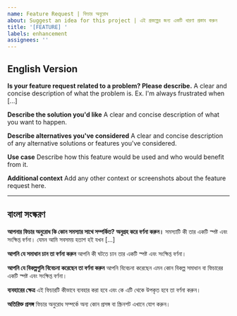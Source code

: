 ```yaml
---
name: Feature Request | ফিচার অনুরোধ
about: Suggest an idea for this project | এই প্রকল্পের জন্য একটি ধারণা প্রস্তাব করুন
title: '[FEATURE] '
labels: enhancement
assignees: ''
---
```


## English Version

**Is your feature request related to a problem? Please describe.**
A clear and concise description of what the problem is. Ex. I'm always frustrated when [...]

**Describe the solution you'd like**
A clear and concise description of what you want to happen.

**Describe alternatives you've considered**
A clear and concise description of any alternative solutions or features you've considered.

**Use case**
Describe how this feature would be used and who would benefit from it.

**Additional context**
Add any other context or screenshots about the feature request here.

---

## বাংলা সংস্করণ

**আপনার ফিচার অনুরোধ কি কোন সমস্যার সাথে সম্পর্কিত? অনুগ্রহ করে বর্ণনা করুন।**
সমস্যাটি কী তার একটি স্পষ্ট এবং সংক্ষিপ্ত বর্ণনা। যেমন আমি সবসময় হতাশ হই যখন [...]

**আপনি যে সমাধান চান তা বর্ণনা করুন**
আপনি কী ঘটতে চান তার একটি স্পষ্ট এবং সংক্ষিপ্ত বর্ণনা।

**আপনি যে বিকল্পগুলি বিবেচনা করেছেন তা বর্ণনা করুন**
আপনি বিবেচনা করেছেন এমন কোন বিকল্প সমাধান বা ফিচারের একটি স্পষ্ট এবং সংক্ষিপ্ত বর্ণনা।

**ব্যবহারের ক্ষেত্র**
এই ফিচারটি কীভাবে ব্যবহার করা হবে এবং কে এটি থেকে উপকৃত হবে তা বর্ণনা করুন।

**অতিরিক্ত প্রসঙ্গ**
ফিচার অনুরোধ সম্পর্কে অন্য কোন প্রসঙ্গ বা স্ক্রিনশট এখানে যোগ করুন।
